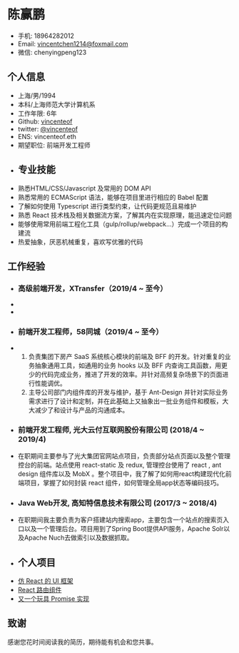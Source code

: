 # **陈赢鹏**
- 手机: 18964282012
- Email: [vincentchen1214@foxmail.com](mailto:vincentchen1214@foxmail.com)
- 微信: chenyingpeng123
## **个人信息**
- 上海/男/1994
- 本科/上海师范大学计算机系
- 工作年限: 6年
- Github: [vincenteof](https://github.com/vincenteof)
- twitter: [@vincenteof](https://twitter.com/vincenteof)
- ENS: vincenteof.eth
- 期望职位:  前端开发工程师
- ## **专业技能**
- 熟悉HTML/CSS/Javascript 及常用的 DOM API
- 熟悉常用的 ECMAScript 语法，能够在项目里进行相应的 Babel 配置
- 了解如何使用 Typescript 进行类型约束，让代码更规范且易维护
- 熟悉 React 技术栈及相关数据流方案，了解其内在实现原理，能迅速定位问题
- 能够使用常用前端工程化工具（gulp/rollup/webpack...）完成一个项目的构建流
- 热爱抽象，厌恶机械重复，喜欢写优雅的代码
## **工作经验**
- ### **高级前端开发，XTransfer（2019/4 ~ 至今）**
-
-
- ### **前端开发工程师，58同城（2019/4 ~ 至今）**
- 1. 负责集团下房产 SaaS 系统核心模块的前端及 BFF 的开发。针对重复的业务抽象通用工具，如通用的业务 hooks 以及 BFF 内查询工具函数，用更少的代码完成业务，推进了开发的效率。并针对高频复杂场景下的页面进行性能调优。
  2. 主导公司部门内组件库的开发与维护，基于 Ant-Design 并针对实际业务需求进行了设计和定制，并在此基础上又抽象出一批业务组件和模板，大大减少了和设计与产品的沟通成本。
- ### **前端开发工程师, 光大云付互联网股份有限公司 (2018/4 ~ 2019/4)**
- 在职期间主要参与了光大集团官网站点项目，负责部分站点页面以及整个管理控台的前端。站点使用 react-static 及 redux, 管理控台使用了 react , ant design 组件库以及 MobX 。整个项目中，我了解了如何用react构建现代化前端项目，掌握了如何封装 react 组件，如何管理全局app状态等编码技巧。
- ### **Java Web开发, 高知特信息技术有限公司 (2017/3 ~ 2018/4)**
- 在职期间我主要负责为客户搭建站内搜索app，主要包含一个站点的搜索页入口以及一个管理后台。项目用到了Spring Boot提供API服务，Apache Solr以及Apache Nuch去做索引以及数据抓取。
- ## **个人项目**
- [仿 React 的 UI 框架](https://github.com/vincenteof/FakeReact)
- [React 路由组件](https://github.com/vincenteof/essence-router)
- [又一个玩具 Promise 实现](https://github.com/vincenteof/affirmation)
## **致谢**
  
  感谢您花时间阅读我的简历，期待能有机会和您共事。